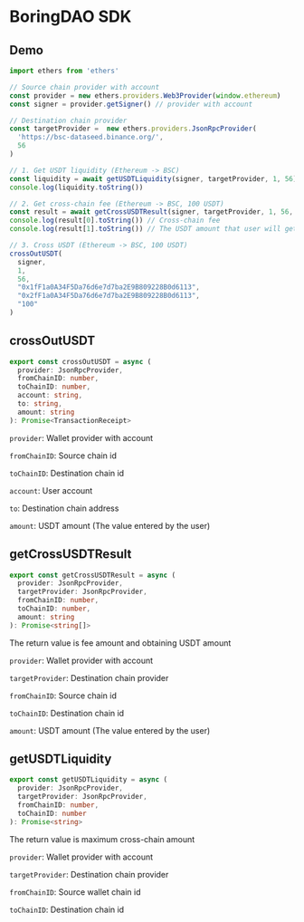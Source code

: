 # BoringDAO SDK

## Demo

```typescript
import ethers from 'ethers'

// Source chain provider with account
const provider = new ethers.providers.Web3Provider(window.ethereum)
const signer = provider.getSigner() // provider with account

// Destination chain provider
const targetProvider =  new ethers.providers.JsonRpcProvider(
  'https://bsc-dataseed.binance.org/',
  56
)

// 1. Get USDT liquidity (Ethereum -> BSC)
const liquidity = await getUSDTLiquidity(signer, targetProvider, 1, 56)
console.log(liquidity.toString())

// 2. Get cross-chain fee (Ethereum -> BSC, 100 USDT)
const result = await getCrossUSDTResult(signer, targetProvider, 1, 56, "100")
console.log(result[0].toString()) // Cross-chain fee
console.log(result[1].toString()) // The USDT amount that user will get at destination chain(BSC)

// 3. Cross USDT (Ethereum -> BSC, 100 USDT)
crossOutUSDT(
  signer, 
  1, 
  56, 
  "0x1fF1a0A34F5Da76d6e7d7ba2E9B809228B0d6113", 
  "0x2fF1a0A34F5Da76d6e7d7ba2E9B809228B0d6113", 
  "100"
)
```

## crossOutUSDT

```typescript
export const crossOutUSDT = async (
  provider: JsonRpcProvider,
  fromChainID: number,
  toChainID: number,
  account: string,
  to: string,
  amount: string
): Promise<TransactionReceipt>
```

`provider`: Wallet provider with account

`fromChainID`: Source chain id

`toChainID`: Destination chain id 

`account`: User account

`to`: Destination chain address

`amount`: USDT amount (The value entered by the user)


## getCrossUSDTResult

```typescript
export const getCrossUSDTResult = async (
  provider: JsonRpcProvider,
  targetProvider: JsonRpcProvider,
  fromChainID: number,
  toChainID: number,
  amount: string
): Promise<string[]>
```

The return value is fee amount and obtaining USDT amount

`provider`: Wallet provider with account

`targetProvider`: Destination chain provider

`fromChainID`: Source chain id

`toChainID`: Destination chain id

`amount`: USDT amount (The value entered by the user)

## getUSDTLiquidity

```typescript
export const getUSDTLiquidity = async (
  provider: JsonRpcProvider,
  targetProvider: JsonRpcProvider,
  fromChainID: number,
  toChainID: number
): Promise<string>
```

The return value is maximum cross-chain amount

`provider`: Wallet provider with account

`targetProvider`: Destination chain provider

`fromChainID`: Source wallet chain id

`toChainID`: Destination chain id
